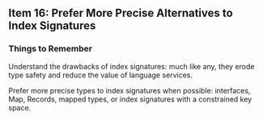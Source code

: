 ## Item 16: Prefer More Precise Alternatives to Index Signatures

### Things to Remember
Understand the drawbacks of index signatures: much like any, they erode type safety and reduce the value of language services.

Prefer more precise types to index signatures when possible: interfaces, Map, Records, mapped types, or index signatures with a constrained key space.
